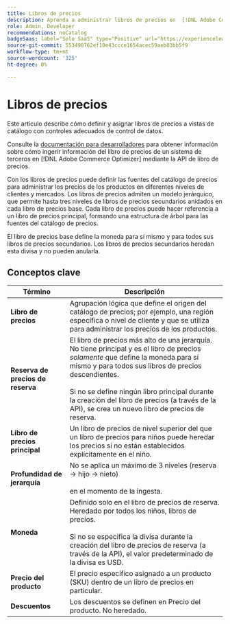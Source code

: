 ```yaml
---
title: Libros de precios
description: Aprenda a administrar libros de precios en  [!DNL Adobe Commerce Optimizer].
role: Admin, Developer
recommendations: noCatalog
badgeSaas: label="Solo SaaS" type="Positive" url="https://experienceleague.adobe.com/es/docs/commerce/user-guides/product-solutions" tooltip="Solo se aplica a los proyectos de Adobe Commerce as a Cloud Service y Adobe Commerce Optimizer (infraestructura de SaaS administrada por Adobe)."
source-git-commit: 553490762ef10e43ccce1654acec59aeb83bb5f9
workflow-type: tm+mt
source-wordcount: '325'
ht-degree: 0%

---
```


# Libros de precios

Este artículo describe cómo definir y asignar libros de precios a vistas de catálogo con controles adecuados de control de datos.

Consulte la [documentación para desarrolladores](https://developer-stage.adobe.com/commerce/services/composable-catalog/data-ingestion/api-reference/#tag/Price-Books) para obtener información sobre cómo ingerir información del libro de precios de un sistema de terceros en [!DNL Adobe Commerce Optimizer] mediante la API de libro de precios.

Con los libros de precios puede definir las fuentes del catálogo de precios para administrar los precios de los productos en diferentes niveles de clientes y mercados. Los libros de precios admiten un modelo jerárquico, que permite hasta tres niveles de libros de precios secundarios anidados en cada libro de precios base. Cada libro de precios puede hacer referencia a un libro de precios principal, formando una estructura de árbol para las fuentes del catálogo de precios.

El libro de precios base define la moneda para sí mismo y para todos sus libros de precios secundarios. Los libros de precios secundarios heredan esta divisa y no pueden anularla.

## Conceptos clave

| Término | Descripción |
|------|-------------|
| **Libro de precios** | Agrupación lógica que define el origen del catálogo de precios; por ejemplo, una región específica o nivel de cliente y que se utiliza para administrar los precios de los productos. |
| **Reserva de precios de reserva** | El libro de precios más alto de una jerarquía. No tiene principal y es el libro de precios *solamente* que define la moneda para sí mismo y para todos sus libros de precios descendientes.<br/><br/>Si no se define ningún libro principal durante la creación del libro de precios (a través de la API), se crea un nuevo libro de precios de reserva. |
| **Libro de precios principal** | Un libro de precios de nivel superior del que un libro de precios para niños puede heredar los precios si no están establecidos explícitamente en el niño. |
| **Profundidad de jerarquía** | No se aplica un máximo de 3 niveles (reserva → hijo → nieto)<br/><br/>en el momento de la ingesta. |
| **Moneda** | Definido solo en el libro de precios de reserva. Heredado por todos los niños, libros de precios.<br/><br/>Si no se especifica la divisa durante la creación del libro de precios de reserva (a través de la API), el valor predeterminado de la divisa es USD. |
| **Precio del producto** | El precio específico asignado a un producto (SKU) dentro de un libro de precios en particular. |
| **Descuentos** | Los descuentos se definen en Precio del producto. No heredado. |
